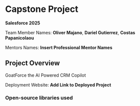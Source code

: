 # Capstone Project

**Salesforce 2025**

Team Member Names: **Oliver Majano**, **Dariel Gutierrez**, **Costas Papanicolaou**

Mentors Names: **Insert Professional Mentor Names**

## Project Overview

GoatForce the AI Powered CRM Copilot

Deployment Website: **Add Link to Deployed Project**

### Open-source libraries used
